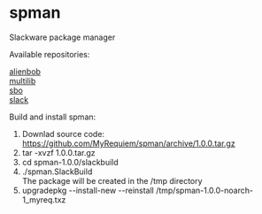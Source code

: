 # spman
Slackware package manager

Available repositories:

[alienbob](http://taper.alienbase.nl/mirrors/people/alien/sbrepos/)<br>
[multilib](http://www.slackware.com/~alien/multilib/)<br>
[sbo](http://slackbuilds.org/slackbuilds/)<br>
[slack](http://ftp.osuosl.org/.2/slackware/)<br>


Build and install spman:

1) Downlad source code:<br>
    https://github.com/MyRequiem/spman/archive/1.0.0.tar.gz<br>
2) tar -xvzf 1.0.0.tar.gz<br>
3) cd spman-1.0.0/slackbuild<br>
4) ./spman.SlackBuild<br>
    The package will be created in the /tmp directory<br>
5) upgradepkg --install-new --reinstall /tmp/spman-1.0.0-noarch-1_myreq.txz<br>
